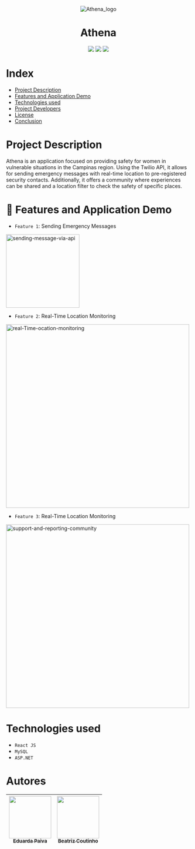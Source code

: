 <p align="center">
  <img src="https://github.com/PaivaEduarda/Athena/assets/114159027/5441f8c6-f5df-410e-8625-555bbc6f07d4" alt="Athena_logo">
  <h1 align="center">Athena</h1>
</p>

<p align="center">
<img loading="lazy" src="http://img.shields.io/static/v1?label=Status&message=Finished&color=blue&style=for-the-badge"/>
<img loading="lazy" src="http://img.shields.io/static/v1?label=License&message=MIT&color=blue&style=for-the-badge"/>
<img loading="lazy" src="http://img.shields.io/static/v1?label=Release%20Date&message=June&color=blue&style=for-the-badge"/>
</p>

# Index 

* [Project Description](#project-description)
* [Features and Application Demo](#features-and-application-demon)
* [Technologies used](#technologies-used)
* [Project Developers](#project-developers)
* [License](#license)
* [Conclusion](#conclusion)

# Project Description
<p>
  Athena is an application focused on providing safety for women in vulnerable situations in the Campinas region. Using the Twilio API, it allows for sending emergency messages with real-time location to pre-registered security contacts. Additionally, it offers a community where experiences can be shared and a location filter to check the safety of specific places.
</p>

  # :hammer: Features and Application Demo
- `Feature 1`: Sending Emergency Messages

<img src="https://github.com/PaivaEduarda/Athena/assets/114159027/2e1f88d6-58c9-4dd4-b05b-79a64cb16e8a" alt="sending-message-via-api" width="200">

- `Feature 2`: Real-Time Location Monitoring
<img src="https://github.com/PaivaEduarda/Athena/assets/114159027/889c2605-e0b4-4d7b-857e-8542f8420f9c" alt="real-Time-ocation-monitoring" width="500">


  
- `Feature 3`: Real-Time Location Monitoring

<img src="https://github.com/PaivaEduarda/Athena/assets/114159027/72974a26-e1bc-46ca-83a4-93ac99eecb1b" alt="support-and-reporting-community" width="500">

# Technologies used
- `React JS`
- `MySQL`
- `ASP.NET`

# Autores

| [<img loading="lazy" src="https://avatars.githubusercontent.com/u/114159027?v=4" width=115><br><sub>Eduarda Paiva</sub>](https://github.com/PaivaEduarda) | [<img loading="lazy" src="https://avatars.githubusercontent.com/u/113611897?v=4" width=115><br><sub>Beatriz Coutinho</sub>](https://github.com/biaacoutinho) | 
| :---: | :---: |





